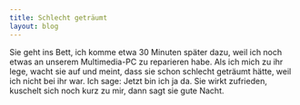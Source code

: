 ```yaml
---
title: Schlecht geträumt
layout: blog
---
```

Sie geht ins Bett, ich komme etwa 30 Minuten später dazu, weil ich noch etwas an unserem Multimedia-PC zu reparieren habe. Als ich mich zu ihr lege, wacht sie auf und meint, <her>dass sie schon schlecht geträumt hätte, weil ich nicht bei ihr war</her>. Ich sage: <me>Jetzt bin ich ja da.</me> Sie wirkt zufrieden, kuschelt sich noch kurz zu mir, dann sagt sie <her>gute Nacht</her>.